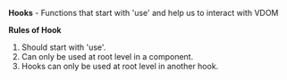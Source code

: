 
**Hooks** - Functions that start with 'use' and help us to interact with VDOM

**Rules of Hook**
1. Should start with 'use'.
2. Can only be used at root level in a component.
3. Hooks can only be used at root level in another hook.